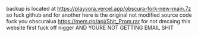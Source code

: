 backup is located at https://playvora.vercel.app/obscura-fork-new-main.7z so fuck github
and for another here is the original not modified source code fuck you obscuralua https://mem.rip/api/Shit_Prom.rar for not dmcaing this website first fuck off nigger
AND YOURE NOT GETTING EMAIL SHIT

